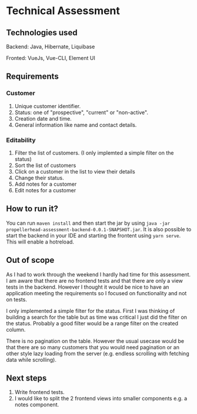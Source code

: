 # Technical Assessment
## Technologies used
Backend: Java, Hibernate, Liquibase

Fronted: VueJs, Vue-CLI, Element UI

## Requirements
### Customer
1. Unique customer identifier.
2. Status: one of "prospective", "current" or "non-active".
3. Creation date and time.
4. General information like name and contact details.

### Editability
1. Filter the list of customers. (I only implemted a simple filter on the status)
2. Sort the list of customers
3. Click on a customer in the list to view their details
4. Change their status.
5. Add notes for a customer
6. Edit notes for a customer

## How to run it?

You can run `maven install` and then start the jar by using `java -jar propellerhead-assessment-backend-0.0.1-SNAPSHOT.jar`. It is also possible to start the backend in your IDE and starting the frontent using `yarn serve`. This will enable a hotreload.

## Out of scope
As I had to work through the weekend I hardly had time for this assessment. I am aware that there are no frontend tests and that there are only a view tests in the backend. However I thought it would be nice to have an application meeting the requirements so I focused on functionality and not on tests.

I only implemented a simple filter for the status. First I was thinking of building a search for the table but as time was critical I just did the filter on the status. Probably a good filter would be a range filter on the created column. 

There is no pagination on the table. However the usual usecase would be that there are so many customers that you would need pagination or an other style lazy loading from the server (e.g. endless scrolling with fetching data while scrolling).



## Next steps

1. Write frontend tests.
2. I would like to split the 2 frontend views into smaller components e.g. a notes component.
